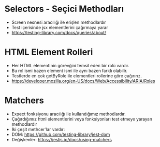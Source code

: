 # Selectors - Seçici Methodları

- Screen nesnesi aracılığı ile erişlen methodlardır
- Test içerisinde jsx elementlerini çağırmaya yarar
- https://testing-library.com/docs/queries/about/

# HTML Element Rolleri

- Her HTML elementinin görevğini temsil eden bir rolü vardır.
- Bu rol ismi bazen element ismi ile aynı bazen farklı olabilir.
- Testlerde en çok getByRole ile elementleri rollerine göre çağırırız.
- https://developer.mozilla.org/en-US/docs/Web/Accessibility/ARIA/Roles

# Matchers

- Expect fonksiyonu aracılığı ile kullandığımız methodlardır.
- Çağırdığımız html elementlerini veya fonksiyonları test etmeye yarayan methodlardır
- İki çeşit methcer'lar vardır:
- DOM: https://github.com/testing-library/jest-dom
- Değişkenler: https://jestjs.io/docs/using-matchers
